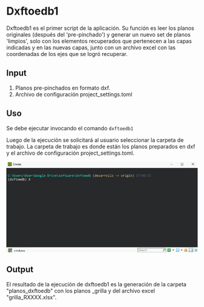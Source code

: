 # Dxftoedb1

Dxftoedb1 es el primer script de la aplicación. Su función es leer los planos originales (después del 'pre-pinchado') y generar un nuevo set de planos 'limpios', solo con los elementos recuperados que pertenecen a las capas indicadas y en las nuevas capas, junto con un archivo excel con las coordenadas de los ejes que se logró recuperar.

## Input

1. Planos pre-pinchados en formato dxf.
2. Archivo de configuración project_settings.toml

## Uso

Se debe ejecutar invocando el comando <code>dxftoedb1</code>

Luego de la ejecución se solicitará al usuario seleccionar la carpeta de trabajo. La carpeta de trabajo es donde están los planos preparados en dxf y el archivo de configuración project_settings.toml.

![dxftoedb1](../images/dxftoedb1a.gif)

## Output

El resultado de la ejecución de dxftoedb1 es la generación de la carpeta "planos_dxftoedb" con los planos \_grilla y del archivo excel "grilla_RXXXX.xlsx".
